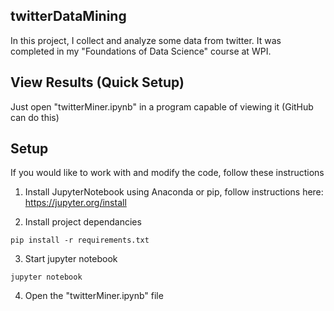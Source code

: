 ## twitterDataMining

In this project, I collect and analyze some data from twitter. It was completed in my "Foundations of Data Science" course at WPI.

## View Results (Quick Setup)

Just open "twitterMiner.ipynb" in a program capable of viewing it (GitHub can do this)

## Setup

If you would like to work with and modify the code, follow these instructions

1. Install JupyterNotebook using Anaconda or pip, follow instructions here: https://jupyter.org/install

2. Install project dependancies

```
pip install -r requirements.txt
```

3. Start jupyter notebook

```
jupyter notebook
```

4. Open the "twitterMiner.ipynb" file
